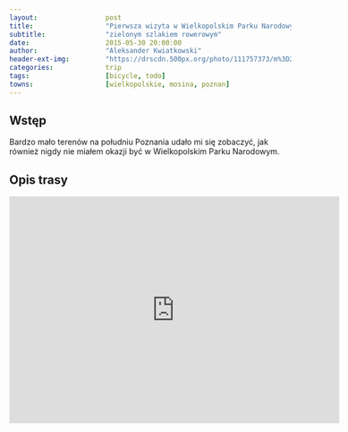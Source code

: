 ```yaml
---
layout:                 post
title:                  "Pierwsza wizyta w Wielkopolskim Parku Narodowym"
subtitle:               "zielonym szlakiem rowerowym"
date:                   2015-05-30 20:00:00
author:                 "Aleksander Kwiatkowski"
header-ext-img:         "https://drscdn.500px.org/photo/111757373/m%3D2048/76b4921e336aac1ba799ff54684fcf00"
categories:             trip
tags:                   [bicycle, todo]
towns:                  [wielkopolskie, mosina, poznan]
---
```


Wstęp
-----

Bardzo mało terenów na południu Poznania udało mi się zobaczyć, jak również nigdy nie miałem
okazji być w Wielkopolskim Parku Narodowym.

Opis trasy
----------

<iframe height='405' width='590' frameborder='0' allowtransparency='true' scrolling='no' src='https://www.strava.com/activities/315561021/embed/46c460737d1c756a05f2acf8f3a4d81b4025fbf6'></iframe>
